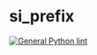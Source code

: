 # si_prefix

[![General Python lint](https://github.com/AH-Hammi/si_prefix/actions/workflows/mainl.yml/badge.svg)](https://github.com/AH-Hammi/si_prefix/actions/workflows/mainl.yml)
